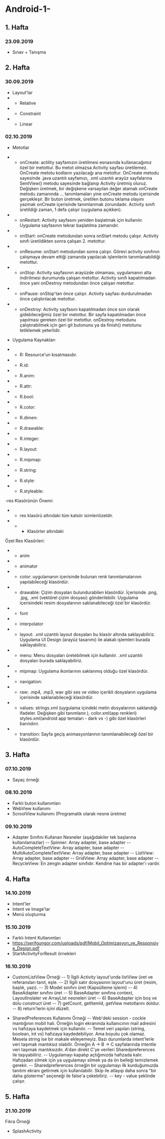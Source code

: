 # Android-1-

## 1. Hafta
### 23.09.2019
- Sınav + Tanışma

## 2. Hafta
### 30.09.2019
- Layout'lar
- - Relative
- - Constraint 
- - Linear

### 02.10.2019
- Metotlar
- - onCreate: actility sayfamızın üretilmesi esnasında kullanacağımız özel bir metottur. Bu metot olmazsa Activity sayfası üretilemez. OnCreate metotu kodların yazılacağı ana metottur. OnCreate metodu sayesinde .java uzantılı sayfamızı, .xml uzantılı arayüz sayfalarına SentView() metodu sayesinde bağlanıp Activity üretmiş oluruz. Değişken üretmek, bir değişkene varsayılan değer atamak onCreate metodu zamanında ... tanımlamaları yine onCreate metodu içerisinde gerçekleşir. Bir buton üretmek, üretilen butonu tıklama olayını yazmak onCreate içerisinde tanımlanmak zorundadır. Activity sınıfı üretildiği zaman, 1 defa çalışır (uygulama açıkken).

- - onRestart: Activity sayfasını yeniden başlatmak için kullanılır. Uygulama sayfasının tekrar başlatılma zamanıdır. 

- - onStart: onCreate metodundan sonra onStart metodu çalışır. Activity sınıfı üretildikten sonra çalışan 2. metottur. 

- - onResume: onStart metodundan sonra çalışır. Görevi activity sınıfının çalışmaya devam ettiği zamanda yapılacak işlemlerin tanımlanabildiği metottur.

- - onStop: Activity sayfasının arayüzde olmaması, uygulamanın alta indirilmesi durumunda çalışan metottur. Activity sınıfı kapatılmadan önce yani onDestroy metodundan önce çalışan metottur. 

- - onPause: onStop'tan önce çalışır. Activity sayfası durdurulmadan önce çalıştırılacak metottur.

- - onDestroy: Activity sayfasını kapatılmadan önce son olarak gidebileceğimiz özel bir metottur. Bir sayfa kapatılmadan önce yapılması gereken özel bir metottur. onDestroy metodunu çalıştırabilmek için geri git butonunu ya da finish() metotunu tetiklemek yeterlidir.

- Uygulama Kaynakları
- - R: Resource'un kısatmasıdır. 
- - R.id: 
- - R.anim:
- - R.attr:
- - R.bool:
- - R.color:
- - R.dimen:
- - R.drawable:
- - R.integer:
- - R.layout:
- - R.mipmap:
- - R.string:
- - R.style:
- - R.styleable:

-res Klasörünün Önemi:
- - res klasörü altındaki tüm kalsör isimleriözeldir. 
- - - Klasörler altındaki 

Özel Res Klasörleri:
- - anim
- - animator
- - color: uygulamanın içerisinde bulunan renk tanımlamalarının yapılabileceği klasördür.
- - drawable: Çizim dosyaları bulundurabilen klasördür. İçerisinde .png, .jpg, .xml (vektörel çizim dosyası) gönderilebilir. Uygulama içerisindeki resim dosyalarının saklanabileceği özel bir klasördür. 
- - font
- - interpolator
- - layout: .xml uzantılı layout dosyaları bu klasör altında saklayabiliriz. Uygulama UI Design (arayüz tasarımı) ile alakalı işlemleri burada saklayabiliriz.
- - menu: Menu dosyaları üretebilmek için kullanılır. .xml uzantılı dosyaları burada saklayabiliriz.  
- - mipmap: Uygulama ikonlarının saklanmış olduğu özel klasördür. 
- - navigation:
- - raw: .mp4, .mp3, wav gibi ses ve video içerikli dosyaların uygulama içerisinde saklanabileceği klasördür.
- - values: strings.xml (uygulama içindeki metin dosyalarının saklandığı ifadeler. Değişken gibi tanımlanır.), color.xml(app renkleri) styles.xml(android app temaları - dark vs -) gibi özel klasörleri barındırır.
- - transition: Sayfa geçiş animasyonlarının tanımlanabileceği özel bir klasördür.

## 3. Hafta
### 07.10.2019
- Sayaç örneği

### 08.10.2019
- Farklı buton kullanımları
- WebView kullanımı
- ScroolView kullanımı (Programatik olarak nesne üretme)

### 09.10.2019
- Adapter Sınıfını Kullanan Nesneler (aşağıdakiler tek başlarına kullanılamazlar)
-- Spinner: Array adapter, base adapter
-- AutoCompleteTextView: Array adapter, base adapter
-- MultiAutoCompleteTextView: Array adapter, base adapter
-- ListView: Array adapter, base adapter
-- GridView: Array adapter, base adapter
-- RecycleView: En zengin adapter sınıfıdır. Kendine has bir adapter'ı vardır.

## 4. Hafta
### 14.10.2019
- Intent'ler
- Intent ve Image'lar
- Menü oluşturma

### 15.10.2019
- Farklı Intent Kullanımları
- https://serifgungor.com/uploads/pdf/Mobil_Optimizasyon_ve_Responsive_Design.pdf
- StartActivityForResult örnekleri

### 16.10.2019
- CustomListView Örneği
-- 1) İlgili Activity layout'unda listView üret ve referansları tanıt, eşle.
-- 2) İlgili satır dosyasının layout'unu üret (resim, başlık, yazı).
-- 3) Model sınıfını üret (Kapsülleme işlemi)
-- 4) BaseAdapter sınıfını üret
-- 5) BaseAdapter sınıfına context, LayoutInslater ve ArrayList nesneleri üret
-- 6) BaseAdapter için boş ve dolu construct üret
-- 7) getCount, getItemId, getView metotlarını doldur.
-- 8) return'lerin içini düzelt.

- SharedPreferences Kullanımı Örneği
-- Web'deki session - cockie mantığının mobil hali. Örneğin login ekranında kullanıcının mail adresini vs hafızaya kaydetmek için kullanılır.
-- Temel veri yapıları (string, boolean, int vs) hafızaya kaydedebiliyor. Ama boyutu çok olamaz. Mesela string ise bir makale ekleyemeyiz. Bazı durumlarda intent'lerle veri taşımak mantıksız olabilir. Örneğin A -> B -> C sayfalarında intentle veri taşımak mantıksızdır. A'dan direkt C'ye verileri Sharedpreferences ile taşıyabiliriz.
-- Uygulamayı kapatıp açtığımızda hafızada kalır. Hafızadan silmek için ya uygulamayı silmek ya da ön belleği temizlemek gerekir.
-- Sharedpreferences örneğin bir uygulamayı ilk kurduğumuzda tanıtım ekranı getirmek için kullanılabilir. Skip ile atlayıp daha sonra "bir daha gösterme" seçeneği ile false'a çekebiliriz.
-- key - value şeklinde çalışır.

## 5. Hafta
### 21.10.2019
Fıkra Örneği
- SplashActivity




